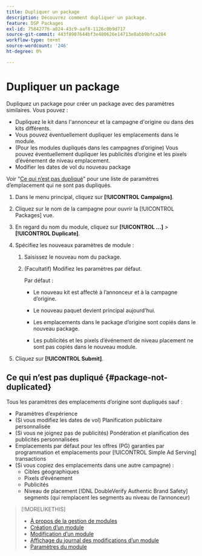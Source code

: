 ```yaml
---
title: Dupliquer un package
description: Découvrez comment dupliquer un package.
feature: DSP Packages
exl-id: 75842776-a024-43c9-aaf8-1126c0b9d717
source-git-commit: 443f8907644bf3e480626e14713e8abb9bfca284
workflow-type: tm+mt
source-wordcount: '246'
ht-degree: 0%

---
```


# Dupliquer un package

Dupliquez un package pour créer un package avec des paramètres similaires. Vous pouvez :

* Dupliquez le kit dans l&#39;annonceur et la campagne d&#39;origine ou dans des kits différents.
* Vous pouvez éventuellement dupliquer les emplacements dans le module.
* (Pour les modules dupliqués dans les campagnes d’origine) Vous pouvez éventuellement dupliquer les publicités d’origine et les pixels d’événement de niveau emplacement.
* Modifier les dates de vol du nouveau package

Voir &quot;[Ce qui n’est pas dupliqué](#package-not-duplicated)&quot; pour une liste de paramètres d’emplacement qui ne sont pas dupliqués.

1. Dans le menu principal, cliquez sur **[!UICONTROL Campaigns]**.

1. Cliquez sur le nom de la campagne pour ouvrir la [!UICONTROL Packages] vue.

1. En regard du nom du module, cliquez sur  **[!UICONTROL ...]** > **[!UICONTROL Duplicate]**.

1. Spécifiez les nouveaux paramètres de module :

   1. Saisissez le nouveau nom du package.

   1. (Facultatif) Modifiez les paramètres par défaut.

      Par défaut :

      * Le nouveau kit est affecté à l’annonceur et à la campagne d’origine.

      * Le nouveau paquet devient principal aujourd&#39;hui.<!-- and the flight continues for NN  days. -->

      * Les emplacements dans le package d’origine sont copiés dans le nouveau package.

      * Les publicités et les pixels d’événement de niveau placement ne sont pas copiés dans le nouveau module.

1. Cliquez sur **[!UICONTROL Submit]**.

## Ce qui n’est pas dupliqué {#package-not-duplicated}

Tous les paramètres des emplacements d’origine sont dupliqués sauf :

* Paramètres d’expérience
* (Si vous modifiez les dates de vol) Planification publicitaire personnalisée
* (Si vous ne joignez pas de publicités) Pondération et planification des publicités personnalisées
* Emplacements par défaut pour les offres (PG) garanties par programmation et emplacements pour [!UICONTROL Simple Ad Serving] transactions
* (Si vous copiez des emplacements dans une autre campagne) :
   * Cibles géographiques
   * Pixels d’événement
   * Publicités
   * Niveau de placement [!DNL DoubleVerify Authentic Brand Safety] segments (qui remplacent les segments au niveau de l’annonceur)

>[!MORELIKETHIS]
>
>* [À propos de la gestion de modules](package-about.md)
>* [Création d’un module](package-create.md)
>* [Modification d’un module](package-edit.md)
>* [Affichage du journal des modifications d’un module](package-change-log.md)
>* [Paramètres du module](package-settings.md)

